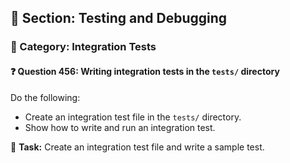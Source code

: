 ## 📘 Section: Testing and Debugging  
### 🔹 Category: Integration Tests  
#### ❓ Question 456: Writing integration tests in the `tests/` directory

Do the following:

- Create an integration test file in the `tests/` directory.
- Show how to write and run an integration test.

🔧 **Task:** Create an integration test file and write a sample test.

